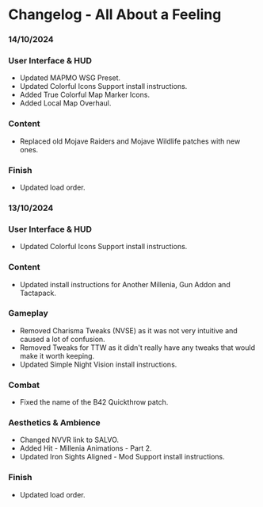 # Changelog - All About a Feeling

### 14/10/2024

### User Interface & HUD
- Updated MAPMO WSG Preset.
- Updated Colorful Icons Support install instructions.
- Added True Colorful Map Marker Icons.
- Added Local Map Overhaul.

### Content
- Replaced old Mojave Raiders and Mojave Wildlife patches with new ones.

### Finish
- Updated load order.

### 13/10/2024

### User Interface & HUD
- Updated Colorful Icons Support install instructions.

### Content
- Updated install instructions for Another Millenia, Gun Addon and Tactapack.

### Gameplay
- Removed Charisma Tweaks (NVSE) as it was not very intuitive and caused a lot of confusion.
- Removed Tweaks for TTW as it didn't really have any tweaks that would make it worth keeping.
- Updated Simple Night Vision install instructions.

### Combat
- Fixed the name of the B42 Quickthrow patch.

### Aesthetics & Ambience
- Changed NVVR link to SALVO.
- Added Hit - Millenia Animations - Part 2.
- Updated Iron Sights Aligned - Mod Support install instructions.

### Finish
- Updated load order.
